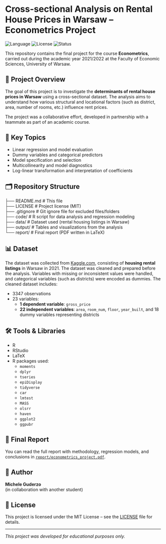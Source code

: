 # Cross-sectional Analysis on Rental House Prices in Warsaw – Econometrics Project

![Language](https://img.shields.io/badge/code-R-blue?logo=r&logoColor=white)
![License](https://img.shields.io/badge/license-MIT-green?logo=open-source-initiative)
![Status](https://img.shields.io/badge/status-finished-success?style=flat&logo=github)

This repository contains the final project for the course **Econometrics**, carried out during the academic year 2021/2022 at the Faculty of Economic Sciences, University of Warsaw.

## 📌 Project Overview

The goal of this project is to investigate the **determinants of rental house prices in Warsaw** using a cross-sectional dataset. The analysis aims to understand how various structural and locational factors (such as district, area, number of rooms, etc.) influence rent prices.

The project was a collaborative effort, developed in partnership with a teammate as part of an academic course.


## 🧠 Key Topics

- Linear regression and model evaluation  
- Dummy variables and categorical predictors  
- Model specification and selection  
- Multicollinearity and model diagnostics  
- Log-linear transformation and interpretation of coefficients  

## 🗂️ Repository Structure

├── README.md      # This file  
├── LICENSE        # Project license (MIT)  
├── .gitignore     # Git ignore file for excluded files/folders  
├── code/          # R script for data analysis and regression modeling  
├── data/          # Dataset used (rental housing listings in Warsaw)  
├── output/        # Tables and visualizations from the analysis  
└── report/        # Final report (PDF written in LaTeX)  

## 📊 Dataset

The dataset was collected from [Kaggle.com](https://www.kaggle.com/), consisting of **housing rental listings** in Warsaw in 2021. The dataset was cleaned and prepared before the analysis. Variables with missing or inconsistent values were handled, and categorical variables (such as districts) were encoded as dummies. The cleaned dataset includes:

- 3347 observations  
- 23 variables:  
  - **1 dependent variable**: `gross_price`  
  - **22 independent variables**: `area`, `room_num`, `floor`, `year_built`, and 18 dummy variables representing districts  

## 🛠 Tools & Libraries

- R  
- RStudio  
- LaTeX  
- R packages used:
  - `moments`  
  - `dplyr`  
  - `tseries`  
  - `epiDisplay`  
  - `tidyverse`  
  - `car`  
  - `lmtest`  
  - `MASS`  
  - `olsrr`  
  - `haven`  
  - `ggplot2`  
  - `ggpubr`  

## 📄 Final Report

You can read the full report with methodology, regression models, and conclusions in [`report/econometrics_project.pdf`](report/econometrics_project.pdf).

## 👤 Author

**Michele Guderzo**  
(in collaboration with another student)

## 📝 License

This project is licensed under the MIT License – see the [LICENSE](LICENSE) file for details.

---

*This project was developed for educational purposes only.*
